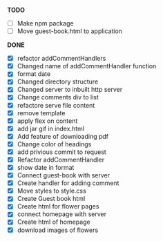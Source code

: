 **TODO**

- [ ] Make npm package
- [ ] Move guest-book.html to application

**DONE**

- [x] refactor addCommentHandlers
- [x] Changed name of addCommentHandler function
- [x] format date
- [x] Changed directory structure
- [x] Changed server to inbuilt http server
- [x] Change comments div to list
- [x] refactore serve file content
- [x] remove template
- [x] apply flex on content
- [x] add jar gif in index.html
- [x] Add feature of downloading pdf
- [x] Change color of headings
- [x] add privious commit to request
- [x] Refactor addCommentHandler
- [x] show date in format
- [x] Connect guest-book with server
- [x] Create handler for adding comment
- [x] Move styles to style.css
- [x] Create Guest book html
- [x] Create html for flower pages 
- [x] connect homepage with server
- [x] Create html of homepage 
- [x] download images of flowers